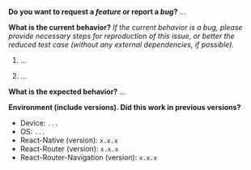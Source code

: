 **Do you want to request a _feature_ or report a _bug_?**
...

**What is the current behavior?**
_If the current behavior is a bug, please provide necessary steps for reproduction of this issue, or better the reduced test case (without any external dependencies, if possible)._

1. ...

2. ...

**What is the expected behavior?**
...

**Environment (include versions). Did this work in previous versions?**

* Device: `...`
* OS: `...`
* React-Native (version): `x.x.x`
* React-Router (version): `x.x.x`
* React-Router-Navigation (version): `x.x.x`
